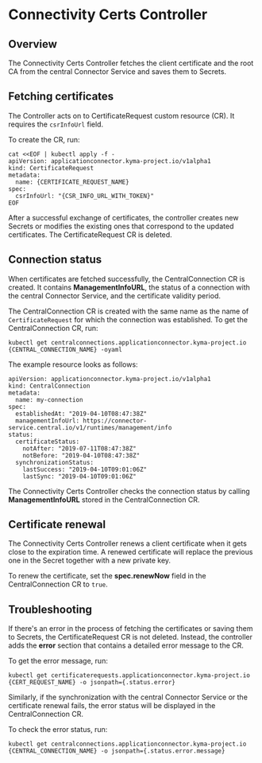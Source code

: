 # Connectivity Certs Controller

## Overview

The Connectivity Certs Controller fetches the client certificate and the root CA from the central Connector Service and saves them to Secrets.

## Fetching certificates

The Controller acts on to CertificateRequest custom resource (CR). It requires the `csrInfoUrl` field.

To create the CR, run:
```
cat <<EOF | kubectl apply -f -
apiVersion: applicationconnector.kyma-project.io/v1alpha1
kind: CertificateRequest
metadata:
  name: {CERTIFICATE_REQUEST_NAME}
spec:
  csrInfoUrl: "{CSR_INFO_URL_WITH_TOKEN}"
EOF
```

After a successful exchange of certificates, the controller creates new Secrets or modifies the existing ones that correspond to the updated certificates. The CertificateRequest CR is deleted.


## Connection status

When certificates are fetched successfully, the CentralConnection CR is created.
It contains **ManagementInfoURL**, the status of a connection with the central Connector Service, and the certificate validity period.


The CentralConnection CR is created with the same name as the name of `CertificateRequest` for which the connection was established.
To get the CentralConnection CR, run:
```
kubectl get centralconnections.applicationconnector.kyma-project.io {CENTRAL_CONNECTION_NAME} -oyaml
```

The example resource looks as follows:
```
apiVersion: applicationconnector.kyma-project.io/v1alpha1
kind: CentralConnection
metadata:
  name: my-connection
spec:
  establishedAt: "2019-04-10T08:47:38Z"
  managementInfoUrl: https://connector-service.central.io/v1/runtimes/management/info
status:
  certificateStatus:
    notAfter: "2019-07-11T08:47:38Z"
    notBefore: "2019-04-10T08:47:38Z"
  synchronizationStatus:
    lastSuccess: "2019-04-10T09:01:06Z"
    lastSync: "2019-04-10T09:01:06Z"
```

The Connectivity Certs Controller checks the connection status by calling **ManagementInfoURL** stored in the CentralConnection CR.


## Certificate renewal

The Connectivity Certs Controller renews a client certificate when it gets close to the expiration time. A renewed certificate will replace the previous one in the Secret together with a new private key.

To renew the certificate, set the **spec.renewNow** field in the CentralConnection CR to `true`. 


## Troubleshooting 

If there's an error in the process of fetching the certificates or saving them to Secrets, the CertificateRequest CR is not deleted. Instead, the controller adds the **error** section that contains a detailed error message to the CR.

To get the error message, run: 
```
kubectl get certificaterequests.applicationconnector.kyma-project.io {CERT_REQUEST_NAME} -o jsonpath={.status.error}
```

Similarly, if the synchronization with the central Connector Service or the certificate renewal fails, the error status will be displayed in the CentralConnection CR.

To check the error status, run:
```
kubectl get centralconnections.applicationconnector.kyma-project.io {CENTRAL_CONNECTION_NAME} -o jsonpath={.status.error.message}
```
